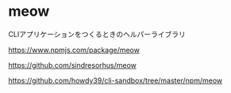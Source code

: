 # meow
CLIアプリケーションをつくるときのヘルパーライブラリ

https://www.npmjs.com/package/meow

https://github.com/sindresorhus/meow

https://github.com/howdy39/cli-sandbox/tree/master/npm/meow
